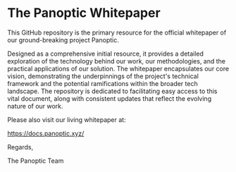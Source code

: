 # The Panoptic Whitepaper

This GitHub repository is the primary resource for the official whitepaper of our ground-breaking project Panoptic.

Designed as a comprehensive initial resource, it provides a detailed exploration of the technology behind our work, our methodologies, and the practical applications of our solution. The whitepaper encapsulates our core vision, demonstrating the underpinnings of the project's technical framework and the potential ramifications within the broader tech landscape. The repository is dedicated to facilitating easy access to this vital document, along with consistent updates that reflect the evolving nature of our work.

Please also visit our living whitepaper at:

https://docs.panoptic.xyz/

Regards,

The Panoptic Team
